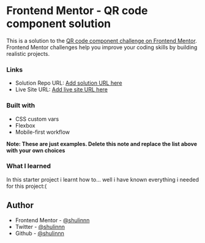 # Frontend Mentor - QR code component solution

This is a solution to the [QR code component challenge on Frontend Mentor](https://www.frontendmentor.io/challenges/qr-code-component-iux_sIO_H). Frontend Mentor challenges help you improve your coding skills by building realistic projects.

### Links

- Solution Repo URL: [Add solution URL here](https://github.com/shulinnn/qr-code-component-main)
- Live Site URL: [Add live site URL here](https://your-live-site-url.com)

### Built with

- CSS custom vars
- Flexbox
- Mobile-first workflow

**Note: These are just examples. Delete this note and replace the list above with your own choices**

### What I learned

In this starter project i learnt how to... well i have known everything i needed for this project:(

## Author

- Frontend Mentor - [@shulinnn](https://www.frontendmentor.io/profile/shulinnn)
- Twitter - [@shulinnn](https://twitter.com/shullycsgo)
- Github - [@shulinnn](https://github.com/shulinnn)
